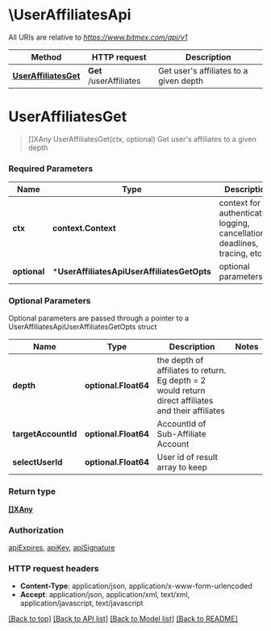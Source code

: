 # \UserAffiliatesApi

All URIs are relative to *https://www.bitmex.com/api/v1*

Method | HTTP request | Description
------------- | ------------- | -------------
[**UserAffiliatesGet**](UserAffiliatesApi.md#UserAffiliatesGet) | **Get** /userAffiliates | Get user&#39;s affiliates to a given depth


# **UserAffiliatesGet**
> []XAny UserAffiliatesGet(ctx, optional)
Get user's affiliates to a given depth

### Required Parameters

Name | Type | Description  | Notes
------------- | ------------- | ------------- | -------------
 **ctx** | **context.Context** | context for authentication, logging, cancellation, deadlines, tracing, etc.
 **optional** | ***UserAffiliatesApiUserAffiliatesGetOpts** | optional parameters | nil if no parameters

### Optional Parameters
Optional parameters are passed through a pointer to a UserAffiliatesApiUserAffiliatesGetOpts struct

Name | Type | Description  | Notes
------------- | ------------- | ------------- | -------------
 **depth** | **optional.Float64**| the depth of affiliates to return. Eg depth &#x3D; 2 would return direct affiliates and their affiliates | 
 **targetAccountId** | **optional.Float64**| AccountId of Sub-Affiliate Account | 
 **selectUserId** | **optional.Float64**| User id of result array to keep | 

### Return type

[**[]XAny**](x-any.md)

### Authorization

[apiExpires](../README.md#apiExpires), [apiKey](../README.md#apiKey), [apiSignature](../README.md#apiSignature)

### HTTP request headers

 - **Content-Type**: application/json, application/x-www-form-urlencoded
 - **Accept**: application/json, application/xml, text/xml, application/javascript, text/javascript

[[Back to top]](#) [[Back to API list]](../README.md#documentation-for-api-endpoints) [[Back to Model list]](../README.md#documentation-for-models) [[Back to README]](../README.md)

